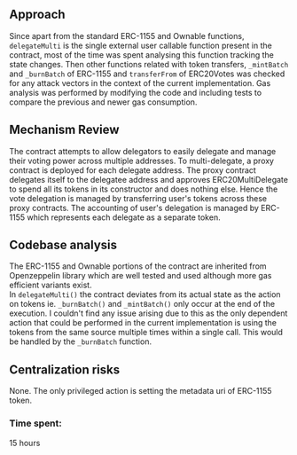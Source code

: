 ## Approach
Since apart from the standard ERC-1155 and Ownable functions, `delegateMulti` is the single external user callable function present in the contract, most of the time was spent analysing this function tracking the state changes. Then other functions related with token transfers, `_mintBatch` and `_burnBatch` of ERC-1155 and `transferFrom` of ERC20Votes was checked for any attack vectors in the context of the current implementation. 
Gas analysis was performed by modifying the code and including tests to compare the previous and newer gas consumption.

## Mechanism Review
The contract attempts to allow delegators to easily delegate and manage their voting power across multiple addresses. To multi-delegate, a proxy contract is deployed for each delegate address. The proxy contract delegates itself to the delegatee address and approves ERC20MultiDelegate to spend all its tokens in its constructor and does nothing else. Hence the vote delegation is managed by transferring user's tokens across these proxy contracts. The accounting of user's delegation is managed by ERC-1155 which represents each delegate as a separate token.

## Codebase analysis
The ERC-1155 and Ownable portions of the contract are inherited from Openzeppelin library which are well tested and used although more gas efficient variants exist.  
In `delegateMulti()` the contract deviates from its actual state as the action on tokens ie. `_burnBatch()` and `_mintBatch()` only occur at the end of the execution. I couldn't find any issue arising due to this as the only dependent action that could be performed in the current implementation is using the tokens from the same source multiple times within a single call. This would be handled by the `_burnBatch` function.  

## Centralization risks
None. The only privileged action is setting the metadata uri of ERC-1155 token. 



### Time spent:
15 hours